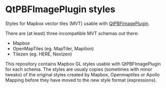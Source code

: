 # QtPBFImagePlugin styles
Styles for Mapbox vector tiles (MVT) usable with
[QtPBFImagePlugin](https://github.com/tumic0/QtPBFImagePlugin).

There are (at least) three incompatible MVT schemas out there:
- Mapbox
- OpenMapTiles (eg. MapTiler, Mapilion)
- Tilezen (eg. HERE, Nextzen)

This repository contains Mapbox GL styles usable with QtPBFImagePlugin for
each schema. The styles are usualy copies (sometimes with minor tweaks) of
the original styles created by Mapbox, Openmaptiles or Apollo Mapping before
they have moved to the new style format (expressions).
